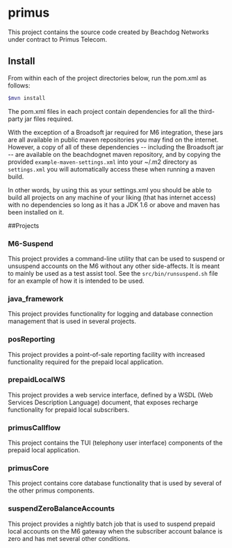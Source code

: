 # primus

This project contains the source code created by Beachdog Networks under contract to Primus Telecom.  

## Install
From within each of the project directories below, run the pom.xml as follows:
```bash
$mvn install
```
The pom.xml files in each project contain dependencies for all the third-party jar files required.  

With the exception of a Broadsoft jar required for M6 integration, these jars are all available in public maven repositories you may find on the internet.  However, a copy of all of these dependencies -- including the Broadsoft jar -- are available on the beachdognet maven repository, and by copying the provided `example-maven-settings.xml` into your ~/.m2 directory as `settings.xml` you will automatically access these when running a maven build.  

In other words, by using this as your settings.xml you should be able 
to build all projects on any machine of your liking (that has internet access) with no dependencies so long as it has a JDK 1.6 or above and maven has been installed on it.

##Projects

### M6-Suspend

This project provides a command-line utility that can be used to suspend or unsuspend accounts on the M6 without any other side-affects.  It is meant to mainly be used as a test assist tool.  See the `src/bin/runsuspend.sh` file for an example of how it is intended to be used.

### java_framework

This project provides functionality for logging and database connection management that is used in several projects.

### posReporting

This project provides a point-of-sale reporting facility with increased functionality required for the prepaid local application.

### prepaidLocalWS

This project provides a web service interface, defined by a WSDL (Web Services Description Language) document, that exposes recharge functionality for prepaid local subscribers.

### primusCallflow

This project contains the TUI (telephony user interface) components of the prepaid local application.

### primusCore

This project contains core database functionality that is used by several of the other primus components.

### suspendZeroBalanceAccounts

This project provides a nightly batch job that is used to suspend prepaid local accounts on the M6 gateway when the subscriber account balance is zero and has met several other conditions.



